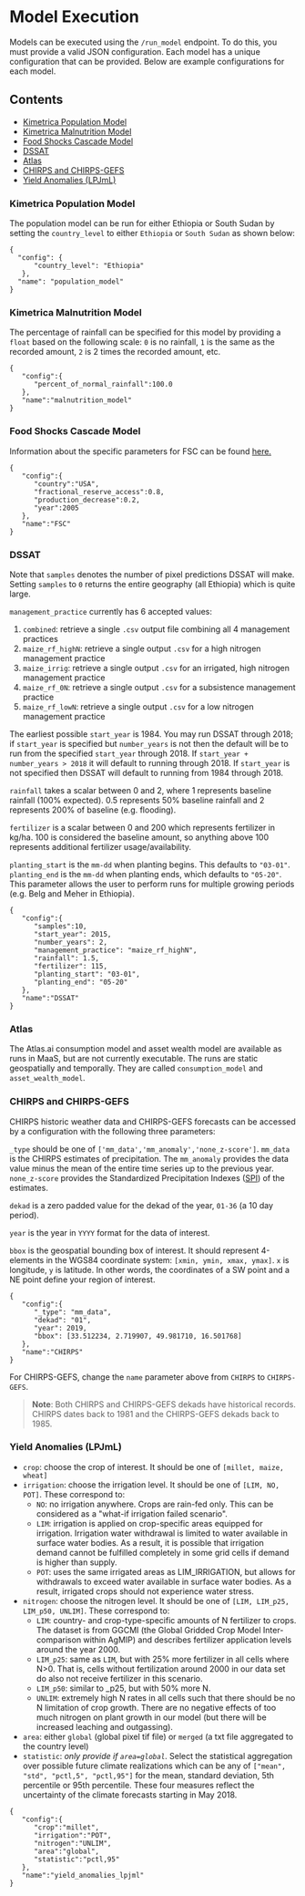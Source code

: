 # Model Execution
Models can be executed using the `/run_model` endpoint. To do this, you must provide a valid JSON configuration. Each model has a unique configuration that can be provided. Below are example configurations for each model.

## Contents

- [Kimetrica Population Model](#kimetrica-population-model)
- [Kimetrica Malnutrition Model](#kimetrica-malnutrition-model)
- [Food Shocks Cascade Model](#food-shocks-cascade-model)
- [DSSAT](#DSSAT)
- [Atlas](#Atlas)
- [CHIRPS and CHIRPS-GEFS](#CHIRPS-and-CHIRPS-GEFS)
- [Yield Anomalies (LPJmL)](#Yield-Anomalies-LPJmL)

### Kimetrica Population Model
The population model can be run for either Ethiopia or South Sudan by setting the `country_level` to either `Ethiopia` or `South Sudan` as shown below:

```
{
  "config": {
      "country_level": "Ethiopia"
   },
  "name": "population_model"
}
```

### Kimetrica Malnutrition Model
The percentage of rainfall can be specified for this model by providing a `float` based on the following scale: `0` is no rainfall, `1` is the same as the recorded amount, `2` is 2 times the recorded amount, etc.

```
{
   "config":{
      "percent_of_normal_rainfall":100.0
   },
   "name":"malnutrition_model"
}
```

### Food Shocks Cascade Model
Information about the specific parameters for FSC can be found [here.](https://github.com/WorldModelers/ModelService/blob/master/FSC-Integration/FSC-metadata.yaml#L306-L328)

```
{
   "config":{
      "country":"USA",
      "fractional_reserve_access":0.8,
      "production_decrease":0.2,
      "year":2005
   },
   "name":"FSC"
}
```

### DSSAT
Note that `samples` denotes the number of pixel predictions DSSAT will make. Setting `samples` to `0` returns the entire geography (all Ethiopia) which is quite large.

`management_practice` currently has 6 accepted values:

1. `combined`: retrieve a single `.csv` output file combining all 4 management practices
2. `maize_rf_highN`: retrieve a single output `.csv` for a high nitrogen management practice
3. `maize_irrig`: retrieve a single output `.csv` for an irrigated, high nitrogen management practice
4. `maize_rf_0N`: retrieve a single output `.csv` for a subsistence management practice
5. `maize_rf_lowN`: retrieve a single output `.csv` for a low nitrogen management practice

The earliest possible `start_year` is 1984. You may run DSSAT through 2018; if `start_year` is specified but `number_years` is not then the default will be to run from the specified `start_year` through 2018. If `start_year + number_years > 2018` it will default to running through 2018. If `start_year` is not specified then DSSAT will default to running from 1984 through 2018.

`rainfall` takes a scalar between 0 and 2, where 1 represents baseline rainfall (100% expected). 0.5 represents 50% baseline rainfall and 2 represents 200% of baseline (e.g. flooding).

`fertilizer` is a scalar between 0 and 200 which represents fertilizer in kg/ha. 100 is considered the baseline amount, so anything above 100 represents additional fertilizer usage/availability.

`planting_start` is the `mm-dd` when planting begins. This defaults to `"03-01"`. `planting_end` is the `mm-dd` when planting ends, which defaults to `"05-20"`. This parameter allows the user to perform runs for multiple growing periods (e.g. Belg and Meher in Ethiopia).

```
{
   "config":{
      "samples":10,
      "start_year": 2015,
      "number_years": 2,
      "management_practice": "maize_rf_highN",
      "rainfall": 1.5,
      "fertilizer": 115,
      "planting_start": "03-01",
      "planting_end": "05-20"
   },
   "name":"DSSAT"
}
```


### Atlas

The Atlas.ai consumption model and asset wealth model are available as runs in MaaS, but are not currently executable. The runs are static geospatially and temporally. They are called `consumption_model` and `asset_wealth_model`.


### CHIRPS and CHIRPS-GEFS

CHIRPS historic weather data and CHIRPS-GEFS forecasts can be accessed by a configuration with the following three parameters:

`_type` should be one of `['mm_data','mm_anomaly','none_z-score']`. `mm_data` is the CHIRPS estimates of precipitation. The `mm_anomaly` provides the data value minus the mean of the entire time series up to the previous year. `none_z-score` provides the Standardized Precipitation Indexes ([SPI](https://climatedataguide.ucar.edu/climate-data/standardized-precipitation-index-spi)) of the estimates.

`dekad` is a zero padded value for the dekad of the year, `01-36` (a 10 day period).

`year` is the year in `YYYY` format for the data of interest.

`bbox` is the geospatial bounding box of interest. It should represent 4-elements in the WGS84 coordinate system: `[xmin, ymin, xmax, ymax]`. `x` is longitude, `y` is latitude. In other words, the coordinates of a SW point and a NE point define your region of interest.

```
{
   "config":{
      "_type": "mm_data",
      "dekad": "01",
      "year": 2019,
      "bbox": [33.512234, 2.719907, 49.981710, 16.501768]
   },
   "name":"CHIRPS"
}
```

For CHIRPS-GEFS, change the `name` parameter above from `CHIRPS` to `CHIRPS-GEFS`.

> **Note**: Both CHIRPS and CHIRPS-GEFS dekads have historical records. CHIRPS dates back to 1981 and the CHIRPS-GEFS dekads back to 1985.


### Yield Anomalies (LPJmL)

* `crop`: choose the crop of interest. It should be one of `[millet, maize, wheat]`
* `irrigation`: choose the irrigation level. It should be one of `[LIM, NO, POT]`. These correspond to:
   * `NO`: no irrigation anywhere. Crops are rain-fed only. This can be considered as a "what-if irrigation failed scenario".
   * `LIM`: irrigation is applied on crop-specific areas equipped for irrigation. Irrigation water withdrawal is limited to water available in surface water bodies. As a result, it is possible that irrigation demand cannot be fulfilled completely in some grid cells if demand is higher than supply.
   * `POT`: uses the same irrigated areas as LIM_IRRIGATION, but allows for withdrawals to exceed water available in surface water bodies. As a result, irrigated crops should not experience water stress.
* `nitrogen`: choose the nitrogen level. It should be one of `[LIM, LIM_p25, LIM_p50, UNLIM]`. These correspond to:
   * `LIM`: country- and crop-type-specific amounts of N fertilizer to crops. The dataset is from GGCMI (the Global Gridded Crop Model Inter-comparison within AgMIP) and describes fertilizer application levels around the year 2000.
   * `LIM_p25`: same as `LIM`, but with 25% more fertilizer in all cells where N>0. That is, cells without fertilization around 2000 in our data set do also not receive fertilizer in this scenario.
   * `LIM_p50`: similar to _p25, but with 50% more N.
   * `UNLIM`: extremely high N rates in all cells such that there should be no N limitation of crop growth. There are no negative effects of too much nitrogen on plant growth in our model (but there will be increased leaching and outgassing).
* `area`: either `global` (global pixel tif file) or `merged` (a txt file aggregated to the country level)
* `statistic`: *only provide if `area=global`*. Select the statistical aggregation over possible future climate realizations which can be any of `["mean", "std", "pctl,5", "pctl,95"]` for the mean, standard deviation, 5th percentile or 95th percentile. These four measures reflect the uncertainty of the climate forecasts starting in May 2018.

```
{
   "config":{
      "crop":"millet",
      "irrigation":"POT",
      "nitrogen":"UNLIM",
      "area":"global",
      "statistic":"pctl,95"
   },
   "name":"yield_anomalies_lpjml"
}
```

